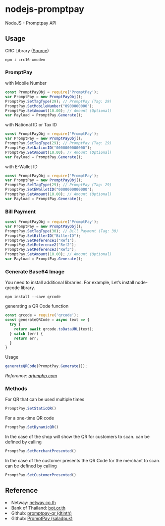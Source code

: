 # nodejs-promptpay
NodeJS - Promptpay API
## Usage
CRC Library (<a href="https://www.npmjs.com/package/crc16-xmodem">Source</a>)<br/>
```
npm i crc16-xmodem
```

### PromptPay
with Mobile Number
```javascript
const PromptPayObj = require('PromptPay');
var PromptPay = new PromptPayObj();
PromptPay.SetTagType(29); // PromptPay (Tag: 29)
PromptPay.SetMobileNumber("0900000000");
PromptPay.SetAmount(10.00); // Amount (Optional)
var Payload = PromptPay.Generate();
```
with National ID or Tax ID
```javascript
const PromptPayObj = require('PromptPay');
var PromptPay = new PromptPayObj();
PromptPay.SetTagType(29); // PromptPay (Tag: 29)
PromptPay.SetNationID("0000000000000");
PromptPay.SetAmount(10.00); // Amount (Optional)
var Payload = PromptPay.Generate();
```
with E-Wallet ID
```javascript
const PromptPayObj = require('PromptPay');
var PromptPay = new PromptPayObj();
PromptPay.SetTagType(29); // PromptPay (Tag: 29)
PromptPay.SetEWalletID("0000000000000");
PromptPay.SetAmount(10.00); // Amount (Optional)
var Payload = PromptPay.Generate();
```

### Bill Payment
```javascript
const PromptPayObj = require('PromptPay');
var PromptPay = new PromptPayObj();
PromptPay.SetTagType(30); // Bill Payment (Tag: 30)
PromptPay.SetBillerID("BillerID");
PromptPay.SetReference1("Ref1");
PromptPay.SetReference2("Ref2");
PromptPay.SetReference3("Ref3");
PromptPay.SetAmount(10.00); // Amount (Optional)
var Payload = PromptPay.Generate();
```

### Generate Base64 Image
You need to install additional libraries. 
For example, Let’s install node-qrcode library.
```
npm install --save qrcode
```

generating a QR Code function
```javascript
const qrcode = require('qrcode');
const generateQRCode = async text => {
  try {
    return await qrcode.toDataURL(text);
  } catch (err) {
    return err;
  }
}
```

Usage
```javascript
generateQRCode(PromptPay.Generate());
```

<i>Reference: <a href="https://arjunphp.com/create-qr-code-node-js/" target="_blank">arjunphp.com</a></i>


### Methods
For QR that can be used multiple times 
```javascript
PromptPay.SetStaticQR()
```
For a one-time QR code
```javascript
PromptPay.SetDynamicQR()
```
In the case of the shop will show the QR for customers to scan. can be defined by calling
```javascript
PromptPay.SetMerchantPresented()
```
In the case of the customer presents the QR Code for the merchant to scan. can be defined by calling
```javascript
PromptPay.SetCustomerPresented()
```


## Reference
<li>Netway: <a href="https://netway.co.th/kb/blog/news-%26-updates/qr-payment-%E0%B8%A3%E0%B8%B0%E0%B8%9A%E0%B8%9A%E0%B8%8A%E0%B8%B3%E0%B8%A3%E0%B8%B0%E0%B9%80%E0%B8%87%E0%B8%B4%E0%B8%99%E0%B9%81%E0%B8%9A%E0%B8%9A%E0%B9%83%E0%B8%AB%E0%B8%A1%E0%B9%88%E0%B8%AA%E0%B8%B3%E0%B8%AB%E0%B8%A3%E0%B8%B1%E0%B8%9A-sme" target="_blank">netway.co.th</a></li>
<li>Bank of Thailand: <a href="https://www.bot.or.th/Thai/PaymentSystems/StandardPS/Documents/ThaiQRCode_Payment_Standard.pdf" target="_blank">bot.or.th</a></li>
<li>Github: <a href="https://github.com/dtinth/promptpay-qr" target="_blank">promptpay-qr (dtinth)</a></li>
<li>Github: <a href="https://github.com/saladpuk/PromptPay" target="_blank">PromptPay (saladpuk)</a></li>
